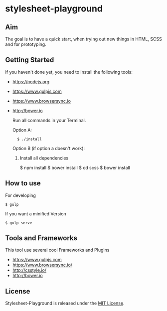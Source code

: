 # stylesheet-playground

## Aim

The goal is to have a quick start, when trying out new things in HTML, SCSS and for prototyping.


## Getting Started

If you haven't done yet, you need to install the following tools:

- https://nodejs.org
- https://www.gulpjs.com
- https://www.browsersync.io
- http://bower.io

  Run all commands in your Terminal.
  
  Option A:
  
        $ ./install
  
  Option B (if option a doesn't work):
  
  1. Install all dependencies

        $ npm install
        $ bower install
        $ cd scss
        $ bower install
        

  
## How to use

For developing 

    $ gulp

If you want a minified Version

    $ gulp serve

## Tools and Frameworks

This tool use several cool Frameworks and Plugins

  - https://www.gulpjs.com
  - https://www.browsersync.io/
  - http://csstyle.io/
  - http://bower.io

## License

Stylesheet-Playground is released under the [MIT License](http://www.opensource.org/licenses/MIT).
